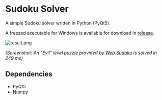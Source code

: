 # Sudoku Solver

A simple Sudoku solver written in Python (PyQt5).

A freezed executable for Windows is available for download in [release](https://github.com/ZJUGuoShuai/Sudoku-solver/releases/tag/v0.1).

![result.png](https://i.loli.net/2019/03/22/5c94f8066992b.png)

*(Screenshot: An "Evil" level puzzle provided by [Web Sudoku](https://www.websudoku.com/) is solved in 249 ms)*

## Dependencies

- PyQt5
- Numpy
